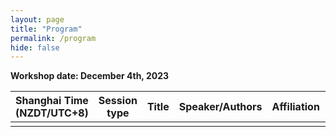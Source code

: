 ```yaml
---
layout: page
title: "Program"
permalink: /program
hide: false
---
```


**Workshop date: December 4th, 2023**

Shanghai Time (NZDT/UTC+8) | Session type | Title | Speaker/Authors | Affiliation | Repo
---------------------------|--------------|-------|-----------------|-------------|------
 |  |  |  |  |  
 